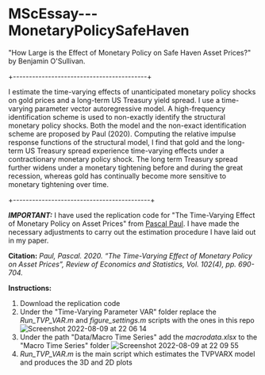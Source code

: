 # MScEssay---MonetaryPolicySafeHaven

"How Large is the Effect of Monetary Policy on Safe Haven Asset Prices?" by Benjamin O'Sullivan.

+------------------------------------------+

I estimate the time-varying effects of unanticipated monetary policy shocks on gold prices and a long-term US Treasury yield spread. I use a 
time-varying parameter vector autoregressive model. A high-frequency identification scheme is used to non-exactly identify the structural monetary policy
shocks. Both the model and the non-exact identification scheme are proposed by Paul (2020). Computing the relative impulse response functions of the 
structural model, I find that gold and the long-term US Treasury spread experience time-varying effects under a contractionary monetary policy shock. 
The long term Treasury spread further widens under a monetary tightening before and during the great recession, whereas gold has continually become 
more sensitive to monetary tightening over time.

+-------------------------------------------+

***IMPORTANT:*** I have used the replication code for "The Time-Varying Effect of Monetary Policy on Asset Prices" from [Pascal Paul](http://www.pascalpaul.de/replication-codes-varx/). I have made the necessary adjustments to carry out the estimation procedure I have laid out in my paper. 

**Citation:** *Paul, Pascal. 2020. “The Time-Varying Effect of Monetary Policy on Asset Prices”,
Review of Economics and Statistics, Vol. 102(4), pp. 690-704.*

**Instructions:**
1. Download the replication code
2. Under the "Time-Varying Parameter VAR" folder replace the *Run_TVP_VAR.m* and *figure_settings.m* scripts with the ones in this repo
![Screenshot 2022-08-09 at 22 06 14](https://user-images.githubusercontent.com/53973798/183761956-17a980ef-e3f1-4a17-9315-1e5d8cff17f1.png)
3. Under the path "Data/Macro Time Series" add the *macrodata.xlsx* to the "Macro Time Series" folder
![Screenshot 2022-08-09 at 22 09 55](https://user-images.githubusercontent.com/53973798/183762121-8af1f4ed-330c-486f-a95c-aa536b9bf7c1.png)
4. *Run_TVP_VAR.m* is the main script which estimates the TVPVARX model and produces the 3D and 2D plots
